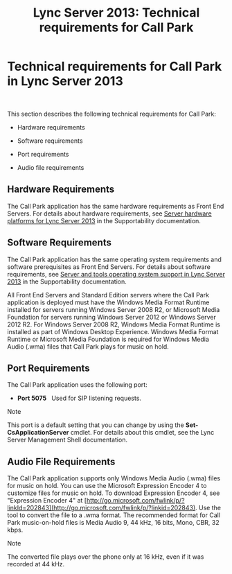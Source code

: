 ﻿---
title: 'Lync Server 2013: Technical requirements for Call Park'
TOCTitle: Technical requirements for Call Park
ms:assetid: 38bcf302-2b72-4492-9266-f6dc31b566e1
ms:mtpsurl: https://technet.microsoft.com/en-us/library/JJ204818(v=OCS.15)
ms:contentKeyID: 48183897
ms.date: 07/23/2014
mtps_version: v=OCS.15
---

# Technical requirements for Call Park in Lync Server 2013

 


This section describes the following technical requirements for Call Park:

  - Hardware requirements

  - Software requirements

  - Port requirements

  - Audio file requirements

## Hardware Requirements

The Call Park application has the same hardware requirements as Front End Servers. For details about hardware requirements, see [Server hardware platforms for Lync Server 2013](lync-server-2013-server-hardware-platforms.md) in the Supportability documentation.

## Software Requirements

The Call Park application has the same operating system requirements and software prerequisites as Front End Servers. For details about software requirements, see [Server and tools operating system support in Lync Server 2013](lync-server-2013-server-and-tools-operating-system-support.md) in the Supportability documentation.

All Front End Servers and Standard Edition servers where the Call Park application is deployed must have the Windows Media Format Runtime installed for servers running Windows Server 2008 R2, or Microsoft Media Foundation for servers running Windows Server 2012 or Windows Server 2012 R2. For Windows Server 2008 R2, Windows Media Format Runtime is installed as part of Windows Desktop Experience. Windows Media Format Runtime or Microsoft Media Foundation is required for Windows Media Audio (.wma) files that Call Park plays for music on hold.

## Port Requirements

The Call Park application uses the following port:

  - **Port 5075**   Used for SIP listening requests.


> [!NOTE]
> This port is a default setting that you can change by using the <STRONG>Set-CsApplicationServer</STRONG> cmdlet. For details about this cmdlet, see the Lync Server Management Shell documentation.



## Audio File Requirements

The Call Park application supports only Windows Media Audio (.wma) files for music on hold. You can use the Microsoft Expression Encoder 4 to customize files for music on hold. To download Expression Encoder 4, see "Expression Encoder 4" at [http://go.microsoft.com/fwlink/p/?linkId=202843](http://go.microsoft.com/fwlink/p/?linkid=202843). Use the tool to convert the file to a .wma format. The recommended format for Call Park music-on-hold files is Media Audio 9, 44 kHz, 16 bits, Mono, CBR, 32 kbps.


> [!NOTE]
> The converted file plays over the phone only at 16 kHz, even if it was recorded at 44 kHz.


